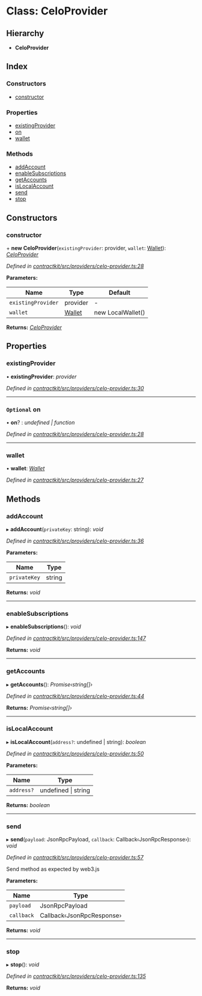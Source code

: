 # Class: CeloProvider

## Hierarchy

* **CeloProvider**

## Index

### Constructors

* [constructor](_providers_celo_provider_.celoprovider.md#constructor)

### Properties

* [existingProvider](_providers_celo_provider_.celoprovider.md#existingprovider)
* [on](_providers_celo_provider_.celoprovider.md#optional-on)
* [wallet](_providers_celo_provider_.celoprovider.md#wallet)

### Methods

* [addAccount](_providers_celo_provider_.celoprovider.md#addaccount)
* [enableSubscriptions](_providers_celo_provider_.celoprovider.md#enablesubscriptions)
* [getAccounts](_providers_celo_provider_.celoprovider.md#getaccounts)
* [isLocalAccount](_providers_celo_provider_.celoprovider.md#islocalaccount)
* [send](_providers_celo_provider_.celoprovider.md#send)
* [stop](_providers_celo_provider_.celoprovider.md#stop)

## Constructors

###  constructor

\+ **new CeloProvider**(`existingProvider`: provider, `wallet`: [Wallet](../interfaces/_wallets_wallet_.wallet.md)): *[CeloProvider](_providers_celo_provider_.celoprovider.md)*

*Defined in [contractkit/src/providers/celo-provider.ts:28](https://github.com/celo-org/celo-monorepo/blob/master/packages/contractkit/src/providers/celo-provider.ts#L28)*

**Parameters:**

Name | Type | Default |
------ | ------ | ------ |
`existingProvider` | provider | - |
`wallet` | [Wallet](../interfaces/_wallets_wallet_.wallet.md) | new LocalWallet() |

**Returns:** *[CeloProvider](_providers_celo_provider_.celoprovider.md)*

## Properties

###  existingProvider

• **existingProvider**: *provider*

*Defined in [contractkit/src/providers/celo-provider.ts:30](https://github.com/celo-org/celo-monorepo/blob/master/packages/contractkit/src/providers/celo-provider.ts#L30)*

___

### `Optional` on

• **on**? : *undefined | function*

*Defined in [contractkit/src/providers/celo-provider.ts:28](https://github.com/celo-org/celo-monorepo/blob/master/packages/contractkit/src/providers/celo-provider.ts#L28)*

___

###  wallet

• **wallet**: *[Wallet](../interfaces/_wallets_wallet_.wallet.md)*

*Defined in [contractkit/src/providers/celo-provider.ts:27](https://github.com/celo-org/celo-monorepo/blob/master/packages/contractkit/src/providers/celo-provider.ts#L27)*

## Methods

###  addAccount

▸ **addAccount**(`privateKey`: string): *void*

*Defined in [contractkit/src/providers/celo-provider.ts:36](https://github.com/celo-org/celo-monorepo/blob/master/packages/contractkit/src/providers/celo-provider.ts#L36)*

**Parameters:**

Name | Type |
------ | ------ |
`privateKey` | string |

**Returns:** *void*

___

###  enableSubscriptions

▸ **enableSubscriptions**(): *void*

*Defined in [contractkit/src/providers/celo-provider.ts:147](https://github.com/celo-org/celo-monorepo/blob/master/packages/contractkit/src/providers/celo-provider.ts#L147)*

**Returns:** *void*

___

###  getAccounts

▸ **getAccounts**(): *Promise‹string[]›*

*Defined in [contractkit/src/providers/celo-provider.ts:44](https://github.com/celo-org/celo-monorepo/blob/master/packages/contractkit/src/providers/celo-provider.ts#L44)*

**Returns:** *Promise‹string[]›*

___

###  isLocalAccount

▸ **isLocalAccount**(`address?`: undefined | string): *boolean*

*Defined in [contractkit/src/providers/celo-provider.ts:50](https://github.com/celo-org/celo-monorepo/blob/master/packages/contractkit/src/providers/celo-provider.ts#L50)*

**Parameters:**

Name | Type |
------ | ------ |
`address?` | undefined &#124; string |

**Returns:** *boolean*

___

###  send

▸ **send**(`payload`: JsonRpcPayload, `callback`: Callback‹JsonRpcResponse›): *void*

*Defined in [contractkit/src/providers/celo-provider.ts:57](https://github.com/celo-org/celo-monorepo/blob/master/packages/contractkit/src/providers/celo-provider.ts#L57)*

Send method as expected by web3.js

**Parameters:**

Name | Type |
------ | ------ |
`payload` | JsonRpcPayload |
`callback` | Callback‹JsonRpcResponse› |

**Returns:** *void*

___

###  stop

▸ **stop**(): *void*

*Defined in [contractkit/src/providers/celo-provider.ts:135](https://github.com/celo-org/celo-monorepo/blob/master/packages/contractkit/src/providers/celo-provider.ts#L135)*

**Returns:** *void*
